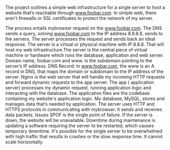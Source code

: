 The project outlines a simple web infrastructure  for a single server to host a website that’s reachable through www.foobar.com. 
In simple web, there aren't firewalls or SSL certificates to protect the network of my server. 

The process entails mybrowser request on the www.foobar.com. The DNS sends a query, solving www.foobar.com to the IP address 8.8.8.8, sends to the servers. The server processes the request and sends back an ideal response. 
The server is a virtual or physical machine with IP 8.8.8. That will host my web infrastructure.The server is the central piece of virtual machine or hardware which runs the database, application and web server. 
Domain name, foobar.com and www. Is the subdomain pointing to the server’s IP address. 
DNS Record: In www.foobar.com, the www is an A record in DNS, that maps the domain or subdomain to the IP address of the server. 
Nginx is the web server that will handle my incoming HTTP requests and forward dynamic requests to the app server. 
The app ( application server) processes my dynamic request, running application logic and interacting with the database. 
The application files are the codebase containing my website's application logic. 
My database, MySQL, stores and manages data that’s needed by application.
The server uses HTTP and HTTPS protocols in communicating with mybrowser. It sends and receives data packets. 
Issues
SPOF is the single point of failure. If the server is down, the website will be unavailable.
Downtime during maintenance is updating a software requiring the server to be restarted, which causes temporary downtime. 
It's possible for the single server to be overwhelmed with high traffic that results in crashes or the slow response time. It cannot scale horizontally. 
